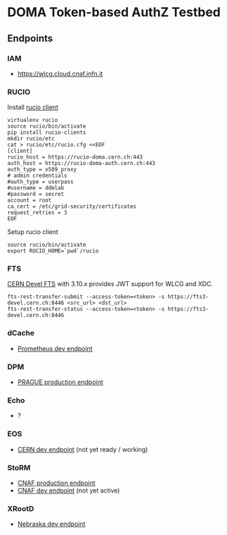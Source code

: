 # DOMA Token-based AuthZ Testbed 

## Endpoints

###  IAM

- https://wlcg.cloud.cnaf.infn.it

### RUCIO

Install [rucio client](https://rucio.readthedocs.io/en/latest/installing_clients.html)
```shell
virtualenv rucio
source rucio/bin/activate
pip install rucio-clients
mkdir rucio/etc
cat > rucio/etc/rucio.cfg <<EOF
[client]
rucio_host = https://rucio-doma.cern.ch:443
auth_host = https://rucio-doma-auth.cern.ch:443
auth_type = x509_proxy
# admin credentials
#auth_type = userpass
#username = ddmlab
#password = secret
account = root
ca_cert = /etc/grid-security/certificates
request_retries = 3
EOF
```
Setup rucio client
```shell
source rucio/bin/activate
export RUCIO_HOME=`pwd`/rucio
```

### FTS

[CERN Devel FTS](https://fts3-devel.cern.ch:8449) with 3.10.x provides JWT support for WLCG and XDC.
```
fts-rest-transfer-submit --access-token=<token> -s https://fts3-devel.cern.ch:8446 <src_url> <dst_url>
fts-rest-transfer-status --access-token=<token> -s https://fts3-devel.cern.ch:8446
```

### dCache

- [Prometheus dev endpoint](https://prometheus.desy.de:2443/VOs/wlcg)

### DPM

- [PRAGUE production endpoint](https://golias100.farm.particle.cz:443/dpm/farm.particle.cz/home/wlcg)

### Echo

- ?

### EOS

- [CERN dev endpoint](https://eospps.cern.ch:443/eos/opstest/tpc/https) (not yet ready / working)

### StoRM

-  [CNAF production endpoint](https://xfer.cr.cnaf.infn.it:8443/wlcg)
-  [CNAF dev endpoint](https://storm.cloud.cnaf.infn.it/wlcg) (not yet active)
  
### XRootD

- [Nebraska dev endpoint](https://red-gridftp12.unl.edu:1094/user/dteam)
